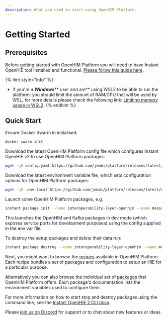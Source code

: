 ```yaml
---
description: What you need to start using OpenHIM Platform.
---
```


# Getting Started

## Prerequisites

Before getting started with OpenHIM Platform you will need to have Instant OpenHIE tool installed and functional. [Please follow this guide here](https://app.gitbook.com/s/TwrbQZir3ZdvejunAFia/getting-started/quick-start).

{% hint style="info" %}
* If you're a _**Windows**_** user and are** using WSL2 to be able to run the platform: you should limit the amount of RAM/CPU that will be used by WSL, for more details please check the following link: [Limiting memory usage in WSL2](https://www.aleksandrhovhannisyan.com/blog/limiting-memory-usage-in-wsl-2/).
{% endhint %}

## Quick Start

Ensure Docker Swarm in initialised:&#x20;

```bash
docker swarm init
```

Download the latest OpenHIM Platform config file which configures Instant OpenHIE v2 to use OpenHIM Platform packages:

```bash
wget -qO config.yaml https://github.com/jembi/platform/releases/latest/download/config.yaml
```

Download the latest environment variable file, which sets configuration options for OpenHIM Platform packages:

```bash
wget -qO .env.local https://github.com/jembi/platform/releases/latest/download/.env.local
```

Launch some OpenHIM Platform packages, e.g.&#x20;

```bash
instant package init --name interoperability-layer-openhim --name message-bus-kafka --env-file .env.local --dev
```

This launches the OpenHIM and Kafka packages in dev mode (which exposes service ports for development purposes) using the config supplied in the env var file.

To destroy the setup packages and delete their data run:&#x20;

```bash
instant package destroy --name interoperability-layer-openhim --name message-bus-kafka --env-file .env.local --dev
```

Next, you might want to browse the [recipes](recipes/) available in OpenHIM Platform. Each recipe bundles a set of packages and configuration to setup an HIE for a particular purpose.

Alternatively you can also browse the individual set of [packages](packages/) that OpenHIM Platform offers. Each package's documentation lists the environment variables used to configure them.

For more information on how to start stop and destroy packages using the command line, see the [Instant OpenHIE 2 CLI docs](https://jembi.gitbook.io/instant-v2/cli).

Please [join us on Discord](https://discord.gg/R4XwXyZbwk) for support or to chat about new features or ideas.
